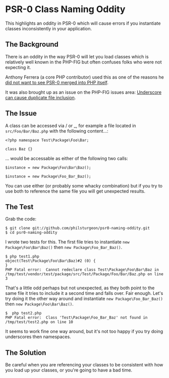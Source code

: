 # PSR-0 Class Naming Oddity

This highlights an oddity in PSR-0 which will cause errors if you instantiate classes inconsistently in your application.

## The Background

There is an oddity in the way PSR-0 will let you load classes which is relatively well 
known in the PHP-FIG but often confuses folks who were not expecting it.

Anthony Ferrera (a core PHP contributor) used this as one of the reasons he [did not want 
to see PSR-0 merged into PHP itself](http://blog.ircmaxell.com/2011/11/on-psr-0-being-included-in-phps-core.html).

It was also brought up as an issue on the PHP-FIG issues area: [Underscore can cause duplicate file inclusion](https://github.com/php-fig/fig-standards/issues/83). 

## The Issue

A class can be accessed via / or _, for example a file located in `src/Foo/Bar/Baz.php`
with the following content...:

    <?php namespace Test\Package\Foo\Bar;

	class Baz {}

... would be accessable as either of the following two calls:

	$instance = new Package\Foo\Bar\Baz();

	$instance = new Package\Foo_Bar_Baz();

You can use either (or probably some whacky combination) but if you try to use both to 
reference the same file you will get unexpected results.

## The Test

Grab the code:

	$ git clone git://github.com/philsturgeon/psr0-naming-oddity.git
	$ cd psr0-naming-oddity

I wrote two tests for this. The first file tries to instantiate 
`new Package\Foo\Bar\Baz()` then `new Package\Foo_Bar_Baz()`. 

	$ php test1.php
	object(Test\Package\Foo\Bar\Baz)#2 (0) {
	}
	PHP Fatal error:  Cannot redeclare class Test\Package\Foo\Bar\Baz in /tmp/test/vendor/test/package/src/Test/Package/Foo/Bar/Baz.php on line 3

That's a little odd perhaps but not unexpected, as they both point to the same file it tries 
to include it a second time and falls over. Fair enough. Let's try doing it the other way 
around and instantiate `new Package\Foo_Bar_Baz()` then `new Package\Foo\Bar\Baz()`.

	$  php test2.php
	PHP Fatal error:  Class 'Test\Package\Foo_Bar_Baz' not found in /tmp/test/test2.php on line 10

It seems to work fine one way around, but it's not too happy if you try doing underscores 
then namespaces.

## The Solution

Be careful when you are referencing your classes to be consistent with how you load up your classes, or you're going to have a bad time.